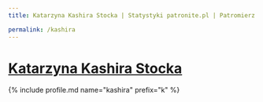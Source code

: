 ```yaml
---
title: Katarzyna Kashira Stocka | Statystyki patronite.pl | Patromierz

permalink: /kashira
---
```


# [Katarzyna Kashira Stocka](https://patronite.pl/kashira)

{% include profile.md name="kashira" prefix="k" %}
